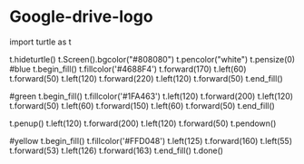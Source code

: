 # Google-drive-logo
import turtle as t

t.hideturtle()
t.Screen().bgcolor("#808080")
t.pencolor("white")
t.pensize(0)
#blue
t.begin_fill()
t.fillcolor('#4688F4')
t.forward(170)
t.left(60)
t.forward(50)
t.left(120)
t.forward(220)
t.left(120)
t.forward(50)
t.end_fill()

#green
t.begin_fill()
t.fillcolor('#1FA463')
t.left(120)
t.forward(200)
t.left(120)
t.forward(50)
t.left(60)
t.forward(150)
t.left(60)
t.forward(50)
t.end_fill()

t.penup()
t.left(120)
t.forward(200)
t.left(120)
t.forward(50)
t.pendown()


#yellow
t.begin_fill()
t.fillcolor('#FFD048')
t.left(125)
t.forward(160)
t.left(55)
t.forward(53)
t.left(126)
t.forward(163)
t.end_fill()
t.done()
